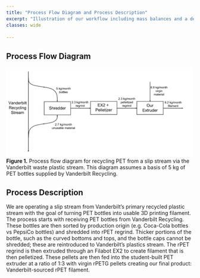 ```yaml
---
title: "Process Flow Diagram and Process Description"
excerpt: "Illustration of our workflow including mass balances and a description of our process"
classes: wide

---
```


## Process Flow Diagram
![Process flow diagram](/assets/img/PFD.png)
**Figure 1.** Process flow diagram for recycling PET from a slip stream via the Vanderbilt waste plastic stream. This diagram assumes a basis of 5 kg of PET bottles supplied by Vanderbilt Recycling. 

## Process Description
We are operating a slip stream from Vanderbilt’s primary recycled plastic stream with the goal of turning PET bottles into usable 3D printing filament. The process starts with receiving PET bottles from Vanderbilt Recycling. These bottles are then sorted by production origin (e.g. Coca-Cola bottles vs PepsiCo bottles) and shredded into rPET regrind. Thicker portions of the bottle, such as the curved bottoms and tops, and the bottle caps cannot be shredded; these are reintroduced to Vanderbilt’s plastics stream. The rPET regrind is then extruded through an Filabot EX2 to create filament that is then pelletized. These pellets are then fed into the student-built PET extruder at a ratio of 1:3 with virgin rPETG pellets creating our final product: Vanderbilt-sourced rPET filament. 


